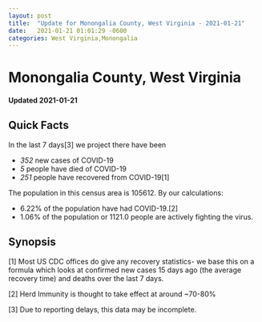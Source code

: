 ```yaml
---
layout: post
title:  "Update for Monongalia County, West Virginia - 2021-01-21"
date:   2021-01-21 01:01:29 -0600
categories: West Virginia,Monongalia
---
```


# Monongalia County, West Virginia
#### Updated 2021-01-21

## Quick Facts

In the last 7 days[3] we project there have been
- *352* new cases of COVID-19
- *5* people have died of COVID-19
- *251* people have recovered from COVID-19[1]

The population in this census area is 105612. By our calculations:
- 6.22% of the population have had COVID-19.[2]
- 1.06% of the population or 1121.0 people are actively fighting the virus.

## Synopsis




[1] Most US CDC offices do give any recovery statistics- we base this on a formula which looks at confirmed new cases
15 days ago (the average recovery time) and deaths over the last 7 days.

[2] Herd Immunity is thought to take effect at around ~70-80%

[3] Due to reporting delays, this data may be incomplete.
 
    
